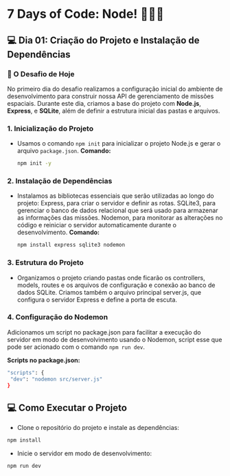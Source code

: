 # 7 Days of Code: Node! 🧑🏿‍💻

## 💻 Dia 01:  Criação do Projeto e Instalação de Dependências
### 🚀 O Desafio de Hoje

No primeiro dia do desafio realizamos a configuração inicial do ambiente de desenvolvimento para construir nossa API de gerenciamento de missões espaciais. Durante este dia, criamos a base do projeto com **Node.js**, **Express**, e **SQLite**, além de definir a estrutura inicial das pastas e arquivos.
### 1. Inicialização do Projeto
- Usamos o comando `npm init` para inicializar o projeto Node.js e gerar o arquivo `package.json`.
  **Comando:**
  ```bash
  npm init -y

### 2. Instalação de Dependências
- Instalamos as bibliotecas essenciais que serão utilizadas ao longo do projeto: Express, para criar o servidor e definir as rotas. SQLite3, para gerenciar o banco de dados relacional que será usado para armazenar as informações das missões. Nodemon, para monitorar as alterações no código e reiniciar o servidor automaticamente durante o desenvolvimento.
  **Comando:**
  ```bash
  npm install express sqlite3 nodemon

### 3. Estrutura do Projeto
- Organizamos o projeto criando pastas onde ficarão os controllers, models, routes e os arquivos de configuração e conexão ao banco de dados SQLite. Criamos também o arquivo principal server.js, que configura o servidor Express e define a porta de escuta.

### 4. Configuração do Nodemon
Adicionamos um script no package.json para facilitar a execução do servidor em modo de desenvolvimento usando o Nodemon, script esse que pode ser acionado com o comando `npm run dev`.

**Scripts no package.json:**
 ```bash
"scripts": {
  "dev": "nodemon src/server.js"
}
```
## 💻 Como Executar o Projeto
- Clone o repositório do projeto e instale as dependências:
```bash
npm install
```
- Inicie o servidor em modo de desenvolvimento:
```bash
npm run dev
```

